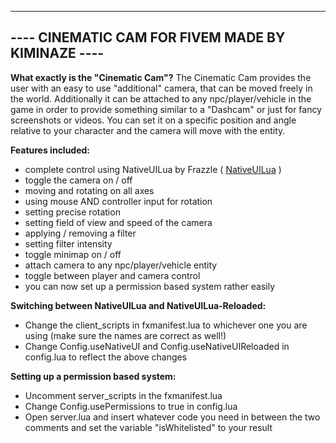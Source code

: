 --------------------------------------------------
---- CINEMATIC CAM FOR FIVEM MADE BY KIMINAZE ----
--------------------------------------------------

**What exactly is the "Cinematic Cam"?**
The Cinematic Cam provides the user with an easy to use "additional" camera, that can be moved freely in the world. 
Additionally it can be attached to any npc/player/vehicle in the game in order to provide something similar to a "Dashcam" or just for fancy screenshots or videos.
You can set it on a specific position and angle relative to your character and the camera will move with the entity.

**Features included:**
- complete control using NativeUILua by Frazzle ( [NativeUILua](https://github.com/FrazzIe/NativeUILua/archive/refs/heads/master.zip) )
- toggle the camera on / off
- moving and rotating on all axes
- using mouse AND controller input for rotation
- setting precise rotation
- setting field of view and speed of the camera
- applying / removing a filter
- setting filter intensity
- toggle minimap on / off
- attach camera to any npc/player/vehicle entity
- toggle between player and camera control
- you can now set up a permission based system rather easily

**Switching between NativeUILua and NativeUILua-Reloaded:**
- Change the client_scripts in fxmanifest.lua to whichever one you are using (make sure the names are correct as well!)
- Change Config.useNativeUI and Config.useNativeUIReloaded in config.lua to reflect the above changes

**Setting up a permission based system:**
- Uncomment server_scripts in the fxmanifest.lua
- Change Config.usePermissions to true in config.lua
- Open server.lua and insert whatever code you need in between the two comments and set the variable "isWhitelisted" to your result
